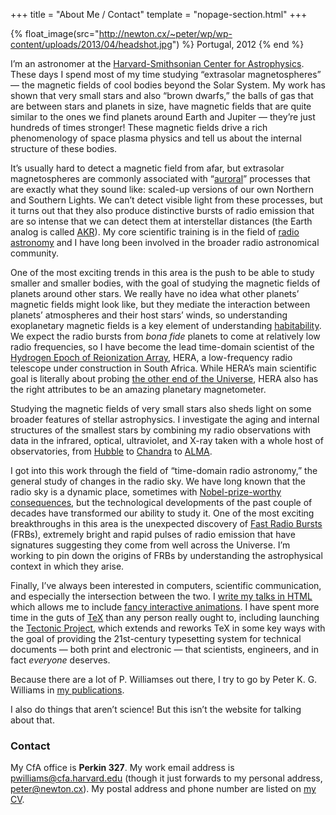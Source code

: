 +++
title = "About Me / Contact"
template = "nopage-section.html"
+++

{% float_image(src="http://newton.cx/~peter/wp/wp-content/uploads/2013/04/headshot.jpg") %}
Portugal, 2012
{% end %}

I’m an astronomer at the
[Harvard-Smithsonian Center for Astrophysics](https://www.cfa.harvard.edu/).
These days I spend most of my time studying “extrasolar magnetospheres” — the
magnetic fields of cool bodies beyond the Solar System. My work has shown that
very small stars and also “brown dwarfs,” the balls of gas that are between
stars and planets in size, have magnetic fields that are quite similar to the
ones we find planets around Earth and Jupiter — they’re just hundreds of times
stronger! These magnetic fields drive a rich phenomenology of space plasma
physics and tell us about the internal structure of these bodies.

It’s usually hard to detect a magnetic field from afar, but extrasolar
magnetospheres are commonly associated with
“[auroral](https://en.wikipedia.org/wiki/Aurora)” processes that are exactly
what they sound like: scaled-up versions of our own Northern and Southern
Lights. We can’t detect visible light from these processes, but it turns out
that they also produce distinctive bursts of radio emission that are so
intense that we can detect them at interstellar distances (the Earth analog is
called [AKR](https://en.wikipedia.org/wiki/Auroral_kilometric_radiation)). My
core scientific training is in the field of
[radio astronomy](https://en.wikipedia.org/wiki/Radio_astronomy) and I have
long been involved in the broader radio astronomical community.

One of the most exciting trends in this area is the push to be able to study
smaller and smaller bodies, with the goal of studying the magnetic fields of
planets around other stars. We really have no idea what other planets’
magnetic fields might look like, but they mediate the interaction between
planets’ atmospheres and their host stars’ winds, so understanding
exoplanetary magnetic fields is a key element of understanding
[habitability](https://en.wikipedia.org/wiki/Planetary_habitability). We
expect the radio bursts from _bona fide_ planets to come at relatively low
radio frequencies, so I have become the lead time-domain scientist of the
[Hydrogen Epoch of Reionization Array](http://reionization.org/), HERA, a
low-frequency radio telescope under construction in South Africa. While HERA’s
main scientific goal is literally about probing
[the other end of the Universe](https://en.wikipedia.org/wiki/Reionization),
HERA also has the right attributes to be an amazing planetary magnetometer.

Studying the magnetic fields of very small stars also sheds light on some
broader features of stellar astrophysics. I investigate the aging and internal
structures of the smallest stars by combining my radio observations with data
in the infrared, optical, ultraviolet, and X-ray taken with a whole host of
observatories, from
[Hubble](https://en.wikipedia.org/wiki/Hubble_Space_Telescope) to
[Chandra](http://chandra.harvard.edu/) to
[ALMA](http://www.almaobservatory.org/).

I got into this work through the field of “time-domain radio astronomy,” the
general study of changes in the radio sky. We have long known that the radio
sky is a dynamic place, sometimes with
[Nobel-prize-worthy consequences](https://en.wikipedia.org/wiki/Pulsar), but
the technological developments of the past couple of decades have transformed
our ability to study it. One of the most exciting breakthroughs in this area
is the unexpected discovery of
[Fast Radio Bursts](https://en.wikipedia.org/wiki/Fast_radio_burst) (FRBs),
extremely bright and rapid pulses of radio emission that have signatures
suggesting they come from well across the Universe. I’m working to pin down
the origins of FRBs by understanding the astrophysical context in which they
arise.

Finally, I’ve always been interested in computers, scientific communication,
and especially the intersection between the two. I
[write my talks in HTML](http://newton.cx/~peter/2013/09/slides-for-scientific-talks-in-html/)
which allows me to include
[fancy interactive animations](https://newton.cx/~peter/2017/07/variable-and-polarized-radio-emission-from-the-t6-brown-dwarf-wisep-j112254-73255021-5/).
I have spent more time in the guts of [TeX](https://en.wikipedia.org/wiki/TeX)
than any person really ought to, including launching the
[Tectonic Project](https://tectonic-typesetting.github.io/), which extends and
reworks TeX in some key ways with the goal of providing the 21st-century
typesetting system for technical documents — both print and electronic — that
scientists, engineers, and in fact _everyone_ deserves.

Because there are a lot of P. Williamses out there, I try to go by Peter K. G.
Williams in [my publications](http://newton.cx/%7Epeter/pubs/).

I also do things that aren’t science! But this isn’t the website for talking
about that.


### Contact

My CfA office is **Perkin 327**. My work email address is
[pwilliams@cfa.harvard.edu](mailto:pwilliams@cfa.harvard.edu) (though it just
forwards to my personal address, [peter@newton.cx](mailto:peter@newton.cx)).
My postal address and phone number are listed on
[my CV](http://newton.cx/~peter/cv/ "Curriculum Vitæ").
